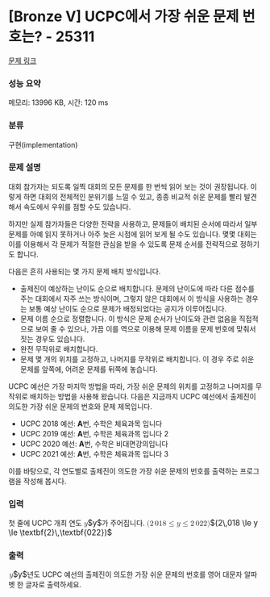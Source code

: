 # [Bronze V] UCPC에서 가장 쉬운 문제 번호는? - 25311 

[문제 링크](https://www.acmicpc.net/problem/25311) 

### 성능 요약

메모리: 13996 KB, 시간: 120 ms

### 분류

구현(implementation)

### 문제 설명

<p>대회 참가자는 되도록 일찍 대회의 모든 문제를 한 번씩 읽어 보는 것이 권장됩니다. 이렇게 하면 대회의 전체적인 분위기를 느낄 수 있고, 종종 비교적 쉬운 문제를 빨리 발견해서 속도에서 우위를 점할 수도 있습니다.</p>

<p>하지만 실제 참가자들은 다양한 전략을 사용하고, 문제들이 배치된 순서에 따라서 일부 문제를 아예 읽지 못하거나 아주 늦은 시점에 읽어 보게 될 수도 있습니다. 몇몇 대회는 이를 이용해서 각 문제가 적절한 관심을 받을 수 있도록 문제 순서를 전략적으로 정하기도 합니다.</p>

<p>다음은 흔히 사용되는 몇 가지 문제 배치 방식입니다.</p>

<ul>
	<li>출제진이 예상하는 난이도 순으로 배치합니다. 문제의 난이도에 따라 다른 점수를 주는 대회에서 자주 쓰는 방식이며, 그렇지 않은 대회에서 이 방식을 사용하는 경우는 보통 예상 난이도 순으로 문제가 배정되었다는 공지가 이루어집니다.</li>
	<li>문제 이름 순으로 정렬합니다. 이 방식은 문제 순서가 난이도와 관련 없음을 직접적으로 보여 줄 수 있으나, 가끔 이를 역으로 이용해 문제 이름을 문제 번호에 맞춰서 짓는 경우도 있습니다.</li>
	<li>완전 무작위로 배치합니다.</li>
	<li>문제 몇 개의 위치를 고정하고, 나머지를 무작위로 배치합니다. 이 경우 주로 쉬운 문제를 앞쪽에, 어려운 문제를 뒤쪽에 놓습니다.</li>
</ul>

<p>UCPC 예선은 가장 마지막 방법을 따라, 가장 쉬운 문제의 위치를 고정하고 나머지를 무작위로 배치하는 방법을 사용해 왔습니다. 다음은 지금까지 UCPC 예선에서 출제진이 의도한 가장 쉬운 문제의 번호와 문제 제목입니다.</p>

<ul>
	<li>UCPC 2018 예선: <strong>A</strong>번, 수학은 체육과목 입니다</li>
	<li>UCPC 2019 예선: <strong>A</strong>번, 수학은 체육과목 입니다 2</li>
	<li>UCPC 2020 예선: <strong>A</strong>번, 수학은 비대면강의입니다</li>
	<li>UCPC 2021 예선: <strong>A</strong>번, 수학은 체육과목 입니다 3</li>
</ul>

<p>이를 바탕으로, 각 연도별로 출제진이 의도한 가장 쉬운 문제의 번호를 출력하는 프로그램을 작성해 봅시다.</p>

### 입력 

 <p>첫 줄에 UCPC 개최 연도 <mjx-container class="MathJax" jax="CHTML" style="font-size: 109%; position: relative;"><mjx-math class="MJX-TEX" aria-hidden="true"><mjx-mi class="mjx-i"><mjx-c class="mjx-c1D466 TEX-I"></mjx-c></mjx-mi></mjx-math><mjx-assistive-mml unselectable="on" display="inline"><math xmlns="http://www.w3.org/1998/Math/MathML"><mi>y</mi></math></mjx-assistive-mml><span aria-hidden="true" class="no-mathjax mjx-copytext">$y$</span></mjx-container>가 주어집니다. <mjx-container class="MathJax" jax="CHTML" style="font-size: 109%; position: relative;"><mjx-math class="MJX-TEX" aria-hidden="true"><mjx-mo class="mjx-n"><mjx-c class="mjx-c28"></mjx-c></mjx-mo><mjx-mn class="mjx-n"><mjx-c class="mjx-c32"></mjx-c></mjx-mn><mjx-mstyle><mjx-mspace style="width: 0.167em;"></mjx-mspace></mjx-mstyle><mjx-mn class="mjx-n"><mjx-c class="mjx-c30"></mjx-c><mjx-c class="mjx-c31"></mjx-c><mjx-c class="mjx-c38"></mjx-c></mjx-mn><mjx-mo class="mjx-n" space="4"><mjx-c class="mjx-c2264"></mjx-c></mjx-mo><mjx-mi class="mjx-i" space="4"><mjx-c class="mjx-c1D466 TEX-I"></mjx-c></mjx-mi><mjx-mo class="mjx-n" space="4"><mjx-c class="mjx-c2264"></mjx-c></mjx-mo><mjx-mtext class="mjx-b" space="4"><mjx-c class="mjx-c1D7D0 TEX-B"></mjx-c></mjx-mtext><mjx-mstyle><mjx-mspace style="width: 0.167em;"></mjx-mspace></mjx-mstyle><mjx-mtext class="mjx-b"><mjx-c class="mjx-c1D7CE TEX-B"></mjx-c><mjx-c class="mjx-c1D7D0 TEX-B"></mjx-c><mjx-c class="mjx-c1D7D0 TEX-B"></mjx-c></mjx-mtext><mjx-mo class="mjx-n"><mjx-c class="mjx-c29"></mjx-c></mjx-mo></mjx-math><mjx-assistive-mml unselectable="on" display="inline"><math xmlns="http://www.w3.org/1998/Math/MathML"><mo stretchy="false">(</mo><mn>2</mn><mstyle scriptlevel="0"><mspace width="0.167em"></mspace></mstyle><mn>018</mn><mo>≤</mo><mi>y</mi><mo>≤</mo><mtext mathvariant="bold">2</mtext><mstyle scriptlevel="0"><mspace width="0.167em"></mspace></mstyle><mtext mathvariant="bold">022</mtext><mo stretchy="false">)</mo></math></mjx-assistive-mml><span aria-hidden="true" class="no-mathjax mjx-copytext">$(2\,018 \le y \le \textbf{2}\,\textbf{022})$</span> </mjx-container></p>

### 출력 

 <p><mjx-container class="MathJax" jax="CHTML" style="font-size: 109%; position: relative;"> <mjx-math class="MJX-TEX" aria-hidden="true"><mjx-mi class="mjx-i"><mjx-c class="mjx-c1D466 TEX-I"></mjx-c></mjx-mi></mjx-math><mjx-assistive-mml unselectable="on" display="inline"><math xmlns="http://www.w3.org/1998/Math/MathML"><mi>y</mi></math></mjx-assistive-mml><span aria-hidden="true" class="no-mathjax mjx-copytext">$y$</span></mjx-container>년도 UCPC 예선의 출제진이 의도한 가장 쉬운 문제의 번호를 영어 대문자 알파벳 한 글자로 출력하세요.</p>

